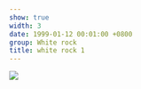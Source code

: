 ```yaml
---
show: true
width: 3
date: 1999-01-12 00:01:00 +0800
group: White rock
title: white rock 1
---
```

<div>
<a href="/assets/images/photos/white rock/DSC07971.jpg" target="_blank">
    <img data-src="/assets/images/photos/white rock/DSC07971.jpg" class="lazy w-100 rounded-xl" src="{{ '/assets/images/empty_300x200.png' | relative_url }}">
</a>
</div>
